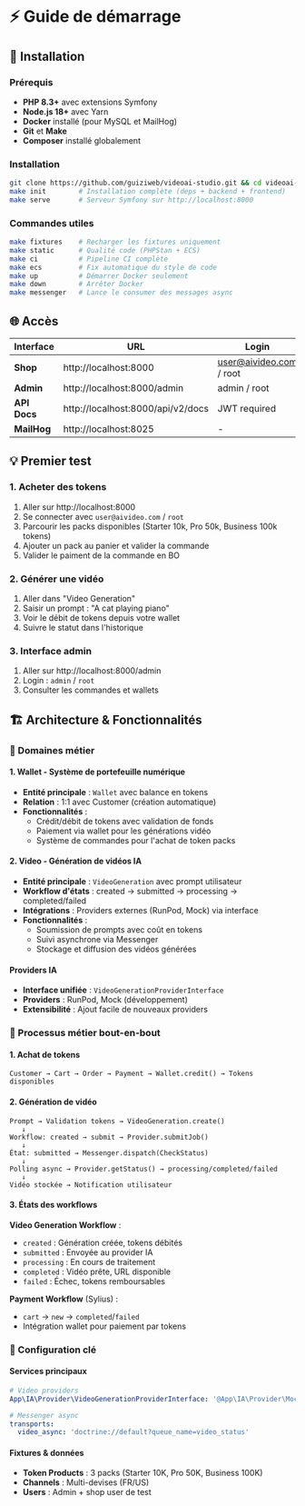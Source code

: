 # ⚡ Guide de démarrage

## 🚀 Installation

### Prérequis
- **PHP 8.3+** avec extensions Symfony
- **Node.js 18+** avec Yarn
- **Docker** installé (pour MySQL et MailHog)
- **Git** et **Make**
- **Composer** installé globalement

### Installation
```bash
git clone https://github.com/guiziweb/videoai-studio.git && cd videoai-studio
make init        # Installation complète (deps + backend + frontend)
make serve       # Serveur Symfony sur http://localhost:8000
```

### Commandes utiles
```bash
make fixtures    # Recharger les fixtures uniquement
make static      # Qualité code (PHPStan + ECS)
make ci          # Pipeline CI complète
make ecs         # Fix automatique du style de code
make up          # Démarrer Docker seulement
make down        # Arrêter Docker
make messenger   # Lance le consumer des messages async
```

## 🌐 Accès

| Interface | URL | Login |
|-----------|-----|-------|
| **Shop** | http://localhost:8000 | user@aivideo.com / root |
| **Admin** | http://localhost:8000/admin | admin / root |
| **API Docs** | http://localhost:8000/api/v2/docs | JWT required |
| **MailHog** | http://localhost:8025 | - |

## 💡 Premier test

### 1. Acheter des tokens
1. Aller sur http://localhost:8000
2. Se connecter avec `user@aivideo.com` / `root`
3. Parcourir les packs disponibles (Starter 10k, Pro 50k, Business 100k tokens)
4. Ajouter un pack au panier et valider la commande
5. Valider le paiment de la commande en BO

### 2. Générer une vidéo
1. Aller dans "Video Generation"
2. Saisir un prompt : "A cat playing piano"
3. Voir le débit de tokens depuis votre wallet
4. Suivre le statut dans l'historique

### 3. Interface admin
1. Aller sur http://localhost:8000/admin
2. Login : `admin` / `root`
3. Consulter les commandes et wallets

## 🏗️ Architecture & Fonctionnalités

### 🎯 Domaines métier

#### 1. **Wallet** - Système de portefeuille numérique
- **Entité principale** : `Wallet` avec balance en tokens
- **Relation** : 1:1 avec Customer (création automatique)
- **Fonctionnalités** :
  - Crédit/débit de tokens avec validation de fonds
  - Paiement via wallet pour les générations vidéo
  - Système de commandes pour l'achat de token packs

#### 2. **Video** - Génération de vidéos IA
- **Entité principale** : `VideoGeneration` avec prompt utilisateur
- **Workflow d'états** : created → submitted → processing → completed/failed
- **Intégrations** : Providers externes (RunPod, Mock) via interface
- **Fonctionnalités** :
  - Soumission de prompts avec coût en tokens
  - Suivi asynchrone via Messenger
  - Stockage et diffusion des vidéos générées

#### Providers IA
- **Interface unifiée** : `VideoGenerationProviderInterface`
- **Providers** : RunPod, Mock (développement)
- **Extensibilité** : Ajout facile de nouveaux providers

### 🔄 Processus métier bout-en-bout

#### 1. **Achat de tokens**
```
Customer → Cart → Order → Payment → Wallet.credit() → Tokens disponibles
```

#### 2. **Génération de vidéo**
```
Prompt → Validation tokens → VideoGeneration.create()
   ↓
Workflow: created → submit → Provider.submitJob()
   ↓
État: submitted → Messenger.dispatch(CheckStatus)
   ↓
Polling async → Provider.getStatus() → processing/completed/failed
   ↓
Vidéo stockée → Notification utilisateur
```

#### 3. **États des workflows**

**Video Generation Workflow** :
- `created` : Génération créée, tokens débités
- `submitted` : Envoyée au provider IA
- `processing` : En cours de traitement
- `completed` : Vidéo prête, URL disponible
- `failed` : Échec, tokens remboursables

**Payment Workflow** (Sylius) :
- `cart` → `new` → `completed`/`failed`
- Intégration wallet pour paiement par tokens

### 🔧 Configuration clé

#### Services principaux
```yaml
# Video providers
App\IA\Provider\VideoGenerationProviderInterface: '@App\IA\Provider\MockProvider'

# Messenger async
transports:
  video_async: 'doctrine://default?queue_name=video_status'
```

#### Fixtures & données
- **Token Products** : 3 packs (Starter 10K, Pro 50K, Business 100K)
- **Channels** : Multi-devises (FR/US) 
- **Users** : Admin + shop user de test
